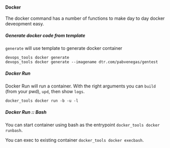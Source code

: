 #### Docker

The docker command has a number of functions to make day to day docker deveopment easy.

##### Generate docker code from template

`generate` will use template to generate docker container

```
devops_tools docker generate
devops_tools docker generate --imagename dtr.com/pabvenegas/gentest
```

##### Docker Run

Docker Run will run a container. With the right arguments you can `build` (from your pwd), `upd`, then show `logs`.

```
docker_tools docker run -b -u -l
```

##### Docker Run :: Bash

You can start container using bash as the entrypoint `docker_tools docker runbash`.

You can exec to existing container `docker_tools docker execbash`.
